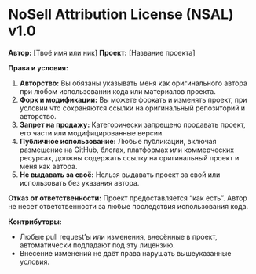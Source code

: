 # NoSell Attribution License (NSAL) v1.0

**Автор:** \[Твоё имя или ник]
**Проект:** \[Название проекта]

**Права и условия:**

1. **Авторство:** Вы обязаны указывать меня как оригинального автора при любом использовании кода или материалов проекта.
2. **Форк и модификации:** Вы можете форкать и изменять проект, при условии что сохраняются ссылки на оригинальный репозиторий и авторство.
3. **Запрет на продажу:** Категорически запрещено продавать проект, его части или модифицированные версии.
4. **Публичное использование:** Любые публикации, включая размещение на GitHub, блогах, платформах или коммерческих ресурсах, должны содержать ссылку на оригинальный проект и меня как автора.
5. **Не выдавать за своё:** Нельзя выдавать проект за свой или использовать без указания автора.

**Отказ от ответственности:**
Проект предоставляется “как есть”. Автор не несет ответственности за любые последствия использования кода.

**Контрибуторы:**

* Любые pull request’ы или изменения, внесённые в проект, автоматически подпадают под эту лицензию.
* Внесение изменений не даёт права нарушать вышеуказанные условия.
